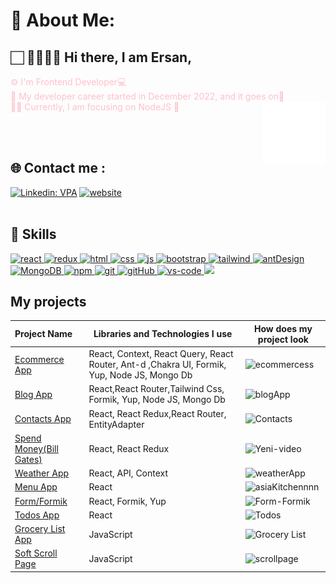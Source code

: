 # 💫 About Me:
##   🏻‍  🙇‍♂️👋🏻 Hi there, I am Ersan,<br>
<font color="pink"> ⚙️ I'm Frontend Developer💻 </font> <br/>
<font color="pink"> 🧐 My developer career started in December 2022, and it goes on🚀 </font>
<br>
<font color="pink"> 👨‍💻 Currently, I am focusing on NodeJS 🚀 </font>
<img src="./animation_500_kd7ngokt.gif" alt="react-native" width="20%" height="20%" align="right">

<br/>
<br/>

## 🌐 Contact  me :
[![Linkedin: VPA](https://img.shields.io/badge/linkedin-%230077B5.svg?&style=for-the-badge&logo=linkedin&logoColor=white)](https://linkedin.com/in/ersandkc/) 
[![website](https://img.shields.io/badge/gmail-f1f2f6.svg?&style=for-the-badge&logo=gmail&logoColor=red)](mailto:edikici55@gmail.com)
<br/>
<br/>

## 🚀 Skills

    
<a href="#" target="_blank" height="50%"> <img src="https://cdn.icon-icons.com/icons2/2415/PNG/512/react_original_wordmark_logo_icon_146375.png" alt="react" width="50"  /> </a><a href="#" target="_blank"> <img src="https://user-images.githubusercontent.com/25181517/187896150-cc1dcb12-d490-445c-8e4d-1275cd2388d6.png" alt="redux"  width="50"/> </a><a href="#" target="_blank"> <img src="https://www.svgrepo.com/show/353884/html-5.svg" alt="html" height="50"/> </a><a href="#" target="_blank"> <img src="https://www.svgrepo.com/show/303263/css3-logo.svg" alt="css" height="50"/> </a><a href="#" target="_blank"> <img src="https://cdn.icon-icons.com/icons2/2108/PNG/512/javascript_icon_130900.png" alt="js" height="50"/> </a><a href="#" target="_blank"> <img src="https://user-images.githubusercontent.com/25181517/183898054-b3d693d4-dafb-4808-a509-bab54cf5de34.png" alt="bootstrap" height="50"/> </a><a href="#" target="_blank"> <img src="https://user-images.githubusercontent.com/25181517/202896760-337261ed-ee92-4979-84c4-d4b829c7355d.png" alt="tailwind" height="50"/> </a><a href="#" target="_blank"> <img src="https://user-images.githubusercontent.com/25181517/190887795-99cb0921-e57f-430b-a111-e165deedaa36.png" alt="antDesign" height="50"/> </a> 
<a href="#" target="_blank"> <img src="https://www.vectorlogo.zone/logos/mongodb/mongodb-ar21.svg" alt="MongoDB" height="50"/> </a> 
<a href="#" target="_blank"> <img src="https://user-images.githubusercontent.com/25181517/121401671-49102800-c959-11eb-9f6f-74d49a5e1774.png" alt="npm" height="60"/> </a> 
<a href="#" target="_blank"> <img src="https://www.vectorlogo.zone/logos/git-scm/git-scm-icon.svg" alt="git" height="50"/> </a> 
<a href="#" target="_blank"> <img src="https://www.svgrepo.com/show/349375/github.svg" alt="gitHub" height="50"/> </a> 
<a href="#" target="_blank"> <img src="https://user-images.githubusercontent.com/25181517/192108891-d86b6220-e232-423a-bf5f-90903e6887c3.png" alt="vs-code" height="50"/> </a> 
<a href="#" target="_blank"> <img src="https://user-images.githubusercontent.com/25181517/183912952-83784e94-629d-4c34-a961-ae2ae795b662.png" height="40"/> </a>
<br/>
## My projects
  Project Name       |Libraries and Technologies I use     |How does my project look   
:-------------------------|-------------------------|-------------------------
[Ecommerce App](https://github.com/ErsanDkc/eCommerceSite-REACT)| React, Context, React Query, React Router, Ant-d ,Chakra UI, Formik, Yup, Node JS, Mongo Db  |![ecommercess](https://user-images.githubusercontent.com/120705243/231282596-93de87a7-737f-4345-b360-131e7ee35077.gif)
[Blog App](https://github.com/ErsanDkc/blogApp-Tailwind)| React,React Router,Tailwind Css, Formik, Yup, Node JS, Mongo Db  |![blogApp](https://user-images.githubusercontent.com/120705243/234013991-da69d132-6ad2-45da-a8ef-80e1daca5d60.gif)
[Contacts App](https://contacts-redux.netlify.app/)| React, React Redux,React Router, EntityAdapter |![Contacts](https://user-images.githubusercontent.com/120705243/231278691-bf17b640-4ce7-4f9f-a212-ee2f4bccb19f.gif)
[Spend Money(Bill Gates)](https://spend-bill-money.netlify.app/)| React, React Redux |![Yeni-video](https://user-images.githubusercontent.com/120705243/231279763-6e185490-205d-4c15-a01a-2dd20ff6698a.gif)
[Weather App](https://weather-appfirst-react.netlify.app/)| React, API, Context |![weatherApp](https://user-images.githubusercontent.com/120705243/231279978-32cbaf0f-c426-41a4-b480-bda5726d1193.gif)
[Menu App](https://menu-pr-react.netlify.app/)| React |![asiaKitchennnn](https://user-images.githubusercontent.com/120705243/231280625-90f86d78-e9dd-4503-9b57-e49d1aacd585.gif)    
[Form/Formik](https://react-formik-formex.netlify.app/)| React, Formik, Yup |![Form-Formik](https://user-images.githubusercontent.com/120705243/231278641-4aa69a12-23b1-42e0-8371-26cde3557e1a.gif)    
[Todos App](https://todolistt-with-react.netlify.app/)| React |![Todos](https://user-images.githubusercontent.com/120705243/231278673-6e30aa73-4510-4a95-8b0a-d2253ce4d7cc.gif)
[Grocery List App](https://groceryy-listtt.netlify.app/)| JavaScript |![Grocery List](https://user-images.githubusercontent.com/120705243/231285903-725395d6-12f8-4fb7-ada1-510d6d5952c8.gif)
[Soft Scroll Page](https://scroll-page-vanilla.netlify.app/)| JavaScript |![scrollpage](https://user-images.githubusercontent.com/120705243/231287770-9b7d96a3-ad88-49f9-8ca7-27c7768910cc.gif)







